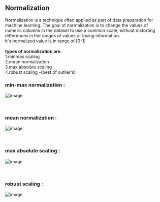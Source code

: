 
<h2>Normalization</h2>
<p>
  Normalization is a technique often applied as part of data preparation for machine learning. The goal of normalization is to change the values of numeric columns in the dataset to use a common scale, without distorting differences in the ranges of values or losing information.
  <br> 
  it's normalized value is in range of [0-1]<br>
    <br><b>types of normalization are:</b>
    <br>1.minmax scaling
    <br>2.mean normalization
    <br>3.max absolute scaling
    <br>4.robust scaling -(best of outlier's)
</p>

<h3>min-max normalization :</h3>

![image](https://user-images.githubusercontent.com/89294557/185829489-62241761-6d77-49c1-9d90-11af96ddc7e2.png)


<br><h3>mean normalization :</h3>
![image](https://user-images.githubusercontent.com/89294557/185829455-1a2f9db1-3c1c-42ce-8ed0-51b77f5d0a9a.png)

<br><h3>max absolute scaling :</h3>
![image](https://user-images.githubusercontent.com/89294557/185829324-24ae03b4-c4e0-4e7d-9d6d-11378800c393.png)

<br><h3>robust scaling :</h3>
![image](https://user-images.githubusercontent.com/89294557/185829394-743b4248-aae0-48ea-b801-320eb637b3a6.png)
